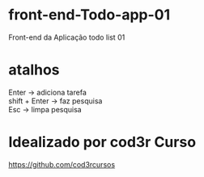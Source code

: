 # front-end-Todo-app-01
Front-end da Aplicação todo list 01<br/>
# atalhos <br/>
Enter -> adiciona tarefa <br/>
shift + Enter -> faz pesquisa <br/>
Esc -> limpa pesquisa <br/>
# Idealizado por cod3r Curso
https://github.com/cod3rcursos
